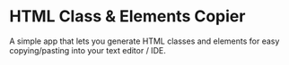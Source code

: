 # HTML Class & Elements Copier
A simple app that lets you generate HTML classes and elements for easy copying/pasting into your text editor / IDE.